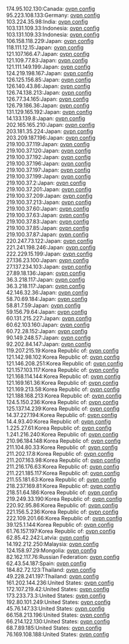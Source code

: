 174.95.102.130:Canada: [ovpn config](vpn/174_95_102_130.ovpn)  
95.223.108.133:Germany: [ovpn config](vpn/95_223_108_133.ovpn)  
103.224.35.98:India: [ovpn config](vpn/103_224_35_98.ovpn)  
103.131.109.33:Indonesia: [ovpn config](vpn/103_131_109_33.ovpn)  
103.131.109.33:Indonesia: [ovpn config](vpn/103_131_109_33.ovpn)  
106.158.118.229:Japan: [ovpn config](vpn/106_158_118_229.ovpn)  
118.111.12.15:Japan: [ovpn config](vpn/118_111_12_15.ovpn)  
121.107.166.47:Japan: [ovpn config](vpn/121_107_166_47.ovpn)  
121.109.77.83:Japan: [ovpn config](vpn/121_109_77_83.ovpn)  
121.111.149.199:Japan: [ovpn config](vpn/121_111_149_199.ovpn)  
124.219.198.167:Japan: [ovpn config](vpn/124_219_198_167.ovpn)  
126.125.156.85:Japan: [ovpn config](vpn/126_125_156_85.ovpn)  
126.140.43.86:Japan: [ovpn config](vpn/126_140_43_86.ovpn)  
126.74.138.213:Japan: [ovpn config](vpn/126_74_138_213.ovpn)  
126.77.34.165:Japan: [ovpn config](vpn/126_77_34_165.ovpn)  
126.79.186.36:Japan: [ovpn config](vpn/126_79_186_36.ovpn)  
131.129.165.192:Japan: [ovpn config](vpn/131_129_165_192.ovpn)  
14.133.139.8:Japan: [ovpn config](vpn/14_133_139_8.ovpn)  
202.165.165.210:Japan: [ovpn config](vpn/202_165_165_210.ovpn)  
203.181.35.224:Japan: [ovpn config](vpn/203_181_35_224.ovpn)  
203.209.187.196:Japan: [ovpn config](vpn/203_209_187_196.ovpn)  
219.100.37.119:Japan: [ovpn config](vpn/219_100_37_119.ovpn)  
219.100.37.120:Japan: [ovpn config](vpn/219_100_37_120.ovpn)  
219.100.37.192:Japan: [ovpn config](vpn/219_100_37_192.ovpn)  
219.100.37.196:Japan: [ovpn config](vpn/219_100_37_196.ovpn)  
219.100.37.197:Japan: [ovpn config](vpn/219_100_37_197.ovpn)  
219.100.37.199:Japan: [ovpn config](vpn/219_100_37_199.ovpn)  
219.100.37.2:Japan: [ovpn config](vpn/219_100_37_2.ovpn)  
219.100.37.201:Japan: [ovpn config](vpn/219_100_37_201.ovpn)  
219.100.37.209:Japan: [ovpn config](vpn/219_100_37_209.ovpn)  
219.100.37.213:Japan: [ovpn config](vpn/219_100_37_213.ovpn)  
219.100.37.60:Japan: [ovpn config](vpn/219_100_37_60.ovpn)  
219.100.37.63:Japan: [ovpn config](vpn/219_100_37_63.ovpn)  
219.100.37.83:Japan: [ovpn config](vpn/219_100_37_83.ovpn)  
219.100.37.85:Japan: [ovpn config](vpn/219_100_37_85.ovpn)  
219.100.37.87:Japan: [ovpn config](vpn/219_100_37_87.ovpn)  
220.247.73.122:Japan: [ovpn config](vpn/220_247_73_122.ovpn)  
221.241.198.246:Japan: [ovpn config](vpn/221_241_198_246.ovpn)  
222.229.15.199:Japan: [ovpn config](vpn/222_229_15_199.ovpn)  
27.136.23.100:Japan: [ovpn config](vpn/27_136_23_100.ovpn)  
27.137.234.103:Japan: [ovpn config](vpn/27_137_234_103.ovpn)  
27.89.18.136:Japan: [ovpn config](vpn/27_89_18_136.ovpn)  
36.3.218.117:Japan: [ovpn config](vpn/36_3_218_117.ovpn)  
36.3.218.117:Japan: [ovpn config](vpn/36_3_218_117.ovpn)  
42.146.32.36:Japan: [ovpn config](vpn/42_146_32_36.ovpn)  
58.70.69.184:Japan: [ovpn config](vpn/58_70_69_184.ovpn)  
58.81.7.59:Japan: [ovpn config](vpn/58_81_7_59.ovpn)  
59.156.79.64:Japan: [ovpn config](vpn/59_156_79_64.ovpn)  
60.131.215.227:Japan: [ovpn config](vpn/60_131_215_227.ovpn)  
60.62.103.160:Japan: [ovpn config](vpn/60_62_103_160.ovpn)  
60.72.28.152:Japan: [ovpn config](vpn/60_72_28_152.ovpn)  
90.149.248.57:Japan: [ovpn config](vpn/90_149_248_57.ovpn)  
92.202.84.147:Japan: [ovpn config](vpn/92_202_84_147.ovpn)  
119.207.215.19:Korea Republic of: [ovpn config](vpn/119_207_215_19.ovpn)  
121.142.98.102:Korea Republic of: [ovpn config](vpn/121_142_98_102.ovpn)  
121.146.208.251:Korea Republic of: [ovpn config](vpn/121_146_208_251.ovpn)  
121.157.103.117:Korea Republic of: [ovpn config](vpn/121_157_103_117.ovpn)  
121.168.114.144:Korea Republic of: [ovpn config](vpn/121_168_114_144.ovpn)  
121.169.161.36:Korea Republic of: [ovpn config](vpn/121_169_161_36.ovpn)  
121.169.213.58:Korea Republic of: [ovpn config](vpn/121_169_213_58.ovpn)  
121.188.168.213:Korea Republic of: [ovpn config](vpn/121_188_168_213.ovpn)  
124.5.150.236:Korea Republic of: [ovpn config](vpn/124_5_150_236.ovpn)  
125.137.14.239:Korea Republic of: [ovpn config](vpn/125_137_14_239.ovpn)  
14.37.227.194:Korea Republic of: [ovpn config](vpn/14_37_227_194.ovpn)  
14.4.93.40:Korea Republic of: [ovpn config](vpn/14_4_93_40.ovpn)  
1.225.27.61:Korea Republic of: [ovpn config](vpn/1_225_27_61.ovpn)  
1.241.216.240:Korea Republic of: [ovpn config](vpn/1_241_216_240.ovpn)  
210.96.184.148:Korea Republic of: [ovpn config](vpn/210_96_184_148.ovpn)  
211.104.80.33:Korea Republic of: [ovpn config](vpn/211_104_80_33.ovpn)  
211.202.17.8:Korea Republic of: [ovpn config](vpn/211_202_17_8.ovpn)  
211.207.163.98:Korea Republic of: [ovpn config](vpn/211_207_163_98.ovpn)  
211.216.176.63:Korea Republic of: [ovpn config](vpn/211_216_176_63.ovpn)  
211.221.185.117:Korea Republic of: [ovpn config](vpn/211_221_185_117.ovpn)  
211.55.181.63:Korea Republic of: [ovpn config](vpn/211_55_181_63.ovpn)  
218.237.169.81:Korea Republic of: [ovpn config](vpn/218_237_169_81.ovpn)  
218.51.64.186:Korea Republic of: [ovpn config](vpn/218_51_64_186.ovpn)  
219.249.33.190:Korea Republic of: [ovpn config](vpn/219_249_33_190.ovpn)  
220.92.95.86:Korea Republic of: [ovpn config](vpn/220_92_95_86.ovpn)  
221.156.5.236:Korea Republic of: [ovpn config](vpn/221_156_5_236.ovpn)  
222.109.201.66:Korea Republic of: [ovpn config](vpn/222_109_201_66.ovpn)  
39.125.1.144:Korea Republic of: [ovpn config](vpn/39_125_1_144.ovpn)  
61.76.157.197:Korea Republic of: [ovpn config](vpn/61_76_157_197.ovpn)  
62.85.42.242:Latvia: [ovpn config](vpn/62_85_42_242.ovpn)  
14.192.212.250:Malaysia: [ovpn config](vpn/14_192_212_250.ovpn)  
124.158.97.29:Mongolia: [ovpn config](vpn/124_158_97_29.ovpn)  
82.162.117.76:Russian Federation: [ovpn config](vpn/82_162_117_76.ovpn)  
62.43.54.187:Spain: [ovpn config](vpn/62_43_54_187.ovpn)  
184.82.72.123:Thailand: [ovpn config](vpn/184_82_72_123.ovpn)  
49.228.241.197:Thailand: [ovpn config](vpn/49_228_241_197.ovpn)  
161.202.144.236:United States: [ovpn config](vpn/161_202_144_236.ovpn)  
172.107.219.42:United States: [ovpn config](vpn/172_107_219_42.ovpn)  
173.233.73.3:United States: [ovpn config](vpn/173_233_73_3.ovpn)  
192.80.101.249:United States: [ovpn config](vpn/192_80_101_249.ovpn)  
45.76.147.33:United States: [ovpn config](vpn/45_76_147_33.ovpn)  
66.158.213.196:United States: [ovpn config](vpn/66_158_213_196.ovpn)  
66.214.122.130:United States: [ovpn config](vpn/66_214_122_130.ovpn)  
68.7.89.185:United States: [ovpn config](vpn/68_7_89_185.ovpn)  
76.169.108.188:United States: [ovpn config](vpn/76_169_108_188.ovpn)  
